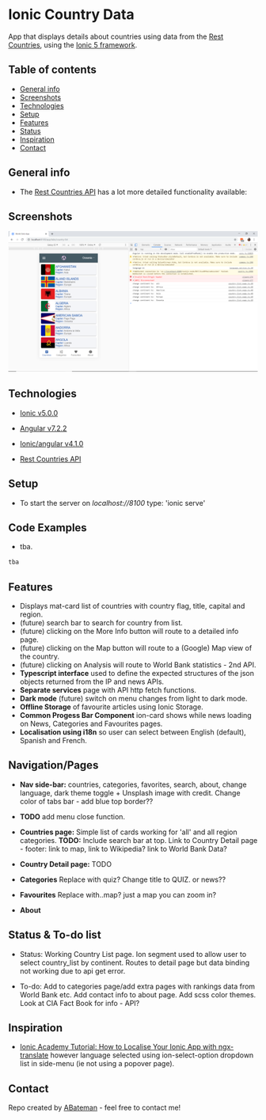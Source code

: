 # Ionic Country Data

App that displays details about countries using data from the [Rest Countries](https://restcountries.eu/), using the [Ionic 5 framework](https://ionicframework.com/docs).

## Table of contents

* [General info](#general-info)
* [Screenshots](#screenshots)
* [Technologies](#technologies)
* [Setup](#setup)
* [Features](#features)
* [Status](#status)
* [Inspiration](#inspiration)
* [Contact](#contact)

## General info

* The [Rest Countries API](https://restcountries.eu/) has a lot more detailed functionality available:

## Screenshots

![Ionic page](./img/country-list.png)

## Technologies

* [Ionic v5.0.0](https://ionicframework.com/)

* [Angular v7.2.2](https://angular.io/)

* [Ionic/angular v4.1.0](https://www.npmjs.com/package/@ionic/angular)

* [Rest Countries API](https://restcountries.eu/)

## Setup

* To start the server on _localhost://8100_ type: 'ionic serve'

## Code Examples

* tba.

```typescript
tba
```

## Features

* Displays mat-card list of countries with country flag, title, capital and region.
* (future) search bar to search for country from list.
* (future) clicking on the More Info button will route to a detailed info page.
* (future) clicking on the Map button will route to a (Google) Map view of the country.
* (future) clicking on Analysis will route to World Bank statistics - 2nd API.
* **Typescript interface** used to define the expected structures of the json objects returned from the IP and news APIs.
* **Separate services** page with API http fetch functions.
* **Dark mode** (future) switch on menu changes from light to dark mode.
* **Offline Storage** of favourite articles using Ionic Storage.
* **Common Progess Bar Component** ion-card shows while news loading on News, Categories and Favourites pages.
* **Localisation using i18n** so user can select between English (default), Spanish and French.

## Navigation/Pages

* **Nav side-bar:** countries, categories, favorites, search, about, change language, dark theme toggle + Unsplash image with credit. Change color of tabs bar - add blue top border??
* **TODO** add menu close function.

* **Countries page:** Simple list of cards working for 'all' and all region categories.
**TODO:** Include search bar at top. Link to Country Detail page - footer: link to map, link to Wikipedia? link to World Bank Data?

* **Country Detail page:** TODO

* **Categories** Replace with quiz? Change title to QUIZ. or news??

* **Favourites** Replace with..map? just a map you can zoom in?

* **About** 

## Status & To-do list

* Status: Working Country List page. Ion segment used to allow user to select country_list by continent. Routes to detail page but data binding not working due to api get error.

* To-do: Add to categories page/add extra pages with rankings data from World Bank etc. Add contact info to about page. Add scss color themes. Look at CIA Fact Book for info - API?

## Inspiration

* [Ionic Academy Tutorial: How to Localise Your Ionic App with ngx-translate](https://ionicacademy.com/localise-ionic-ngx-translate/) however language selected using ion-select-option dropdown list in side-menu (ie not using a popover page).

## Contact

Repo created by [ABateman](https://www.andrewbateman.org) - feel free to contact me!
